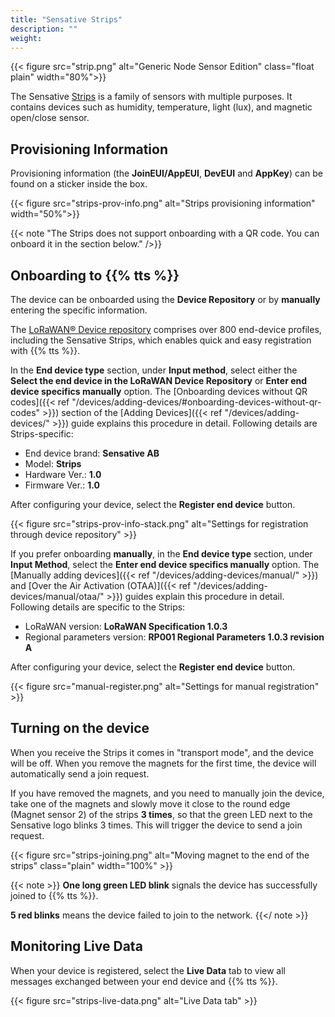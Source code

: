 ```yaml
---
title: "Sensative Strips"
description: ""
weight: 
---
```


{{< figure src="strip.png" alt="Generic Node Sensor Edition" class="float plain" width="80%">}}

The Sensative [Strips](https://sensative.com/sensors/strips-sensors-for-lorawan/) is a family of sensors with multiple purposes. It contains devices such as humidity, temperature, light (lux), and magnetic open/close sensor.

<!--more-->

## Provisioning Information

Provisioning information (the **JoinEUI/AppEUI**, **DevEUI** and **AppKey**) can be found on a sticker inside the box. 

{{< figure src="strips-prov-info.png" alt="Strips provisioning information" width="50%">}}

{{< note "The Strips does not support onboarding with a QR code. You can onboard it in the section below." />}}

## Onboarding to {{% tts %}}

The device can be onboarded using the **Device Repository** or by **manually** entering the specific information.

The [LoRaWAN® Device repository](https://github.com/TheThingsNetwork/lorawan-devices) comprises over 800 end-device profiles, including the Sensative Strips, which enables quick and easy registration with {{% tts %}}.

In the **End device type** section, under **Input method**, select either the **Select the end device in the LoRaWAN Device Repository** or **Enter end device specifics manually** option. The [Onboarding devices without QR codes]({{< ref "/devices/adding-devices/#onboarding-devices-without-qr-codes" >}}) section of the [Adding Devices]({{< ref "/devices/adding-devices/" >}}) guide explains this procedure in detail. Following details are Strips-specific:

- End device brand: **Sensative AB**
- Model: **Strips**
- Hardware Ver.: **1.0**
- Firmware Ver.: **1.0**

After configuring your device, select the **Register end device** button.

{{< figure src="strips-prov-info-stack.png" alt="Settings for registration through device repository" >}}

If you prefer onboarding **manually**, in the **End device type** section, under **Input Method**, select the **Enter end device specifics manually** option. The [Manually adding devices]({{< ref "/devices/adding-devices/manual/" >}}) and [Over the Air Activation (OTAA)]({{< ref "/devices/adding-devices/manual/otaa/" >}}) guides explain this procedure in detail. Following details are specific to the Strips:

- LoRaWAN version: **LoRaWAN Specification 1.0.3**
- Regional parameters version: **RP001 Regional Parameters 1.0.3 revision A** 

After configuring your device, select the **Register end device** button.

{{< figure src="manual-register.png" alt="Settings for manual registration" >}}

## Turning on the device

When you receive the Strips it comes in "transport mode", and the device will be off. When you remove the magnets for the first time, the device will automatically send a join request.

If you have removed the magnets, and you need to manually join the device, take one of the magnets and slowly move it close to the round edge (Magnet sensor 2) of the strips **3 times**, so that the green LED next to the Sensative logo blinks 3 times. This will trigger the device to send a join request.

{{< figure src="strips-joining.png" alt="Moving magnet to the end of the strips" class="plain" width="100%" >}}

{{< note >}} **One long green LED blink** signals the device has successfully joined to {{% tts %}}. 

**5 red blinks** means the device failed to join to the network. {{</ note >}}

## Monitoring Live Data

When your device is registered, select the **Live Data** tab to view all messages exchanged between your end device and {{% tts %}}.

{{< figure src="strips-live-data.png" alt="Live Data tab" >}}